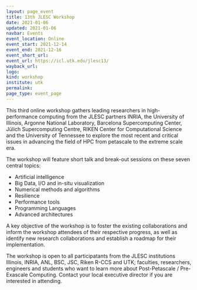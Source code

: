 ```yaml
---
layout: page_event
title: 13th JLESC Workshop
date: 2021-01-06
updated: 2021-01-06
navbar: Events
event_location: Online
event_start: 2021-12-14
event_end: 2021-12-16
event_short_url: 
event_url: https://icl.utk.edu/jlesc13/
wayback_url:
logo:
kind: workshop
institute: utk
permalink:
page_type: event_page
---
```


This third online workshop gathers leading researchers in high-performance computing from the JLESC partners INRIA,
the University of Illinois, Argonne National Laboratory, Barcelona Supercomputing Center,
Jülich Supercomputing Centre, RIKEN Center for Computational Science and the University of Tennessee
to explore the most recent and critical issues in advancing the field of HPC from petascale to the extreme scale era.

The workshop will feature short talk and break-out sessions on these seven central topics:

  * Artificial intelligence
  * Big Data, I/O and in-situ visualization
  * Numerical methods and algorithms
  * Resilience
  * Performance tools
  * Programming Languages
  * Advanced architectures

A key objective of the workshop is to foster the existing collaborations and inform the workshop attendees of their respective progress, as well as identify new research collaborations and establish a roadmap for their implementation.

The workshop is open to all participatants from the JLESC institutions Illinois, INRIA, ANL, BSC, JSC, Riken R-CCS and UTK; faculties, researchers, engineers and students who want to learn more about Post-Petascale / Pre-Exascale Computing. Contact your local executive director if you are interested in attending.
